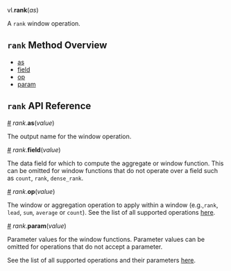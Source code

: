 vl.<b>rank</b>(<em>as</em>)

A <code>rank</code> window operation.

## <code>rank</code> Method Overview

* <a href="#as">as</a>
* <a href="#field">field</a>
* <a href="#op">op</a>
* <a href="#param">param</a>

## <code>rank</code> API Reference

<a id="as" href="#as">#</a>
<em>rank</em>.<b>as</b>(<em>value</em>)

The output name for the window operation.

<a id="field" href="#field">#</a>
<em>rank</em>.<b>field</b>(<em>value</em>)

The data field for which to compute the aggregate or window function. This can be omitted for window functions that do not operate over a field such as `count`, `rank`, `dense_rank`.

<a id="op" href="#op">#</a>
<em>rank</em>.<b>op</b>(<em>value</em>)

The window or aggregation operation to apply within a window (e.g.,`rank`, `lead`, `sum`, `average` or `count`). See the list of all supported operations [here](https://vega.github.io/vega-lite/docs/window.html#ops).

<a id="param" href="#param">#</a>
<em>rank</em>.<b>param</b>(<em>value</em>)

Parameter values for the window functions. Parameter values can be omitted for operations that do not accept a parameter.

See the list of all supported operations and their parameters [here](https://vega.github.io/vega-lite/docs/transforms/window.html).

